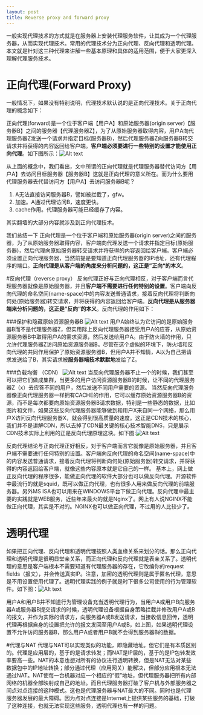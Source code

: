 ```yaml
---
layout: post
title: Reverse proxy and forward proxy
---
```

一般实现代理技术的方式就是在服务器上安装代理服务软件，让其成为一个代理服务器，从而实现代理技术。常用的代理技术分为正向代理、反向代理和透明代理。本文就是针对这三种代理来讲解一些基本原理和具体的适用范围，便于大家更深入理解代理服务技术。

# 正向代理(Forward Proxy)
一般情况下，如果没有特别说明，代理技术默认说的是正向代理技术。关于正向代理的概念如下：

正向代理(forward)是一个位于客户端【用户A】和原始服务器(origin server)【服务器B】之间的服务器【代理服务器Z】，为了从原始服务器取得内容，用户A向代理服务器Z发送一个请求并指定目标(服务器B)，然后代理服务器Z向服务器B转交请求并将获得的内容返回给客户端。**客户端必须要进行一些特别的设置才能使用正向代理**。如下图所示：![Alt text]({{site.baseurl}}assets/06031.jpg "Optional title")

从上面的概念中，我们看出，文中所谓的正向代理就是代理服务器替代访问方【用户A】去访问目标服务器【服务器B】这就是正向代理的意义所在。而为什么要用代理服务器去代替访问方【用户A】去访问服务器B呢？

1. A无法直接访问服务器B，譬如被拦截了，gfw。
2. 加速。A通过代理访问B，速度更快。
3. cache作用。代理服务器可能已经缓存了内容。

其实翻墙的大部分内容就涉及到正向代理技术。

我们总结一下 正向代理是一个位于客户端和原始服务器(origin server)之间的服务器，为了从原始服务器取得内容，客户端向代理发送一个请求并指定目标(原始服务器)，然后代理向原始服务器转交请求并将获得的内容返回给客户端。客户端必须设置正向代理服务器，当然前提是要知道正向代理服务器的IP地址，还有代理程序的端口。**正向代理是从客户端的角度来分析问题的，这正是”正向“的本义**。

#反向代理（reverse proxy）
反向代理正好与正向代理相反，对于客户端而言代理服务器就像是原始服务器，并且**客户端不需要进行任何特别的设置**。客户端向反向代理的命名空间(name-space)中的内容发送普通请求，接着反向代理将判断向何处(原始服务器)转交请求，并将获得的内容返回给客户端。**反向代理是从服务器端来分析问题的，这正是”反向“的本义**。反向代理的作用如下：

###保护和隐藏原始资源服务器B
![Alt text]({{site.baseurl}}assets/06032.jpg "Optional title")
用户A始终认为它访问的是原始服务器B而不是代理服务器Z，但实用际上反向代理服务器接受用户A的应答，从原始资源服务器B中取得用户A的需求资源，然后发送给用户A。由于防火墙的作用，只允许代理服务器Z访问原始资源服务器B。尽管在这个虚拟的环境下，防火墙和反向代理的共同作用保护了原始资源服务器B，但用户A并不知情，A以为自己把请求发送给了B，其实请求被**服务器端技术默默地**发给了Z。

###负载均衡 （CDN）
![Alt text]({{site.baseurl}}assets/06033.jpg "Optional title")
当反向代理服务器不止一个的时候，我们甚至可以把它们做成集群，当更多的用户访问资源服务器B的时候，让不同的代理服务器Z（x）去应答不同的用户，然后发送不同用户需要的资源。
当然反向代理服务器像正向代理服务器一样拥有CACHE的作用，它可以缓存原始资源服务器B的资源，而不是每次都要向原始资源服务器B请求数据，特别是一些静态的数据，比如图片和文件，如果这些反向代理服务器能够做到和用户X来自同一个网络，那么用户X访问反向代理服务器X，就会得到很高质量的速度。这正是CDN技术的核心，我们并不是讲解CDN，所以去掉了CDN最关键的核心技术智能DNS，只是展示CDN技术实际上利用的正是反向代理原理这块。如下图:![Alt text]({{site.baseurl}}assets/06034.jpg "Optional title")

反向代理结论与正向代理正好相反，对于客户端而言它就像是原始服务器，并且客户端不需要进行任何特别的设置。客户端向反向代理的命名空间(name-space)中的内容发送普通请求，接着反向代理将判断向何处(原始服务器)转交请求，并将获得的内容返回给客户端，就像这些内容原本就是它自己的一样。
基本上，网上做正反向代理的程序很多，能做正向代理的软件大部分也可以做反向代理。开源软件中最流行的就是squid，既可以做正向代理，也有很多人用来做反向代理的前端服务器。另外MS ISA也可以用来在WINDOWS平台下做正向代理。反向代理中最主要的实践就是WEB服务，近些年来最火的就是Nginx了。网上有人说NGINX不能做正向代理，其实是不对的。NGINX也可以做正向代理，不过用的人比较少了。

# 透明代理
如果把正向代理、反向代理和透明代理按照人类血缘关系来划分的话。那么正向代理和透明代理是很明显堂亲关系，而正向代理和反向代理就是表亲关系了。透明代理的意思是客户端根本不需要知道有代理服务器的存在，它改编你的request fields（报文），并会传送真实IP。注意，加密的透明代理则是属于匿名代理，意思是不用设置使用代理了。透明代理实践的例子就是时下很多公司使用的行为管理软件。如下图：![Alt text]({{site.baseurl}}assets/06035.jpg "Optional title")

用户A和用户B并不知道行为管理设备充当透明代理行为，当用户A或用户B向服务器A或服务器B提交请求的时候，透明代理设备根据自身策略拦截并修改用户A或B的报文，并作为实际的请求方，向服务器A或B发送请求，当接收信息回传，透明代理再根据自身的设置把允许的报文发回至用户A或B，如上图，如果透明代理设置不允许访问服务器B，那么用户A或者用户B就不会得到服务器B的数据。

#代理与NAT
代理与NAT可以实现类似的功能，即隐藏地址。但它们是有本质区别的。代理是应用层的，基于的是请求转发；而NAT是IP层的，基于的是IP包转发效率要高一些。NAT的本意也想对所有的协议进行透明转换，但是NAT无法对某些数据包中的IP地址转换；部分通过代理（应用网关）能解决，但部分应用根本无法通过NAT。NAT使每一台机器对应一个相应的“假”地址，但代理服务器把所有内部网络的机器全部映射成自己的地址。而且代理服务器打破了客户机与外部服务器之间点对点连接的这种模式。这也是代理服务器与NAT最大的不同。同时也是代理服务器发展的最大障碍。因为点对点连接是Internet上提供某些服务的基础，打破了这种连接，也就无法实现这些服务，透明代理也有一样的问题。
